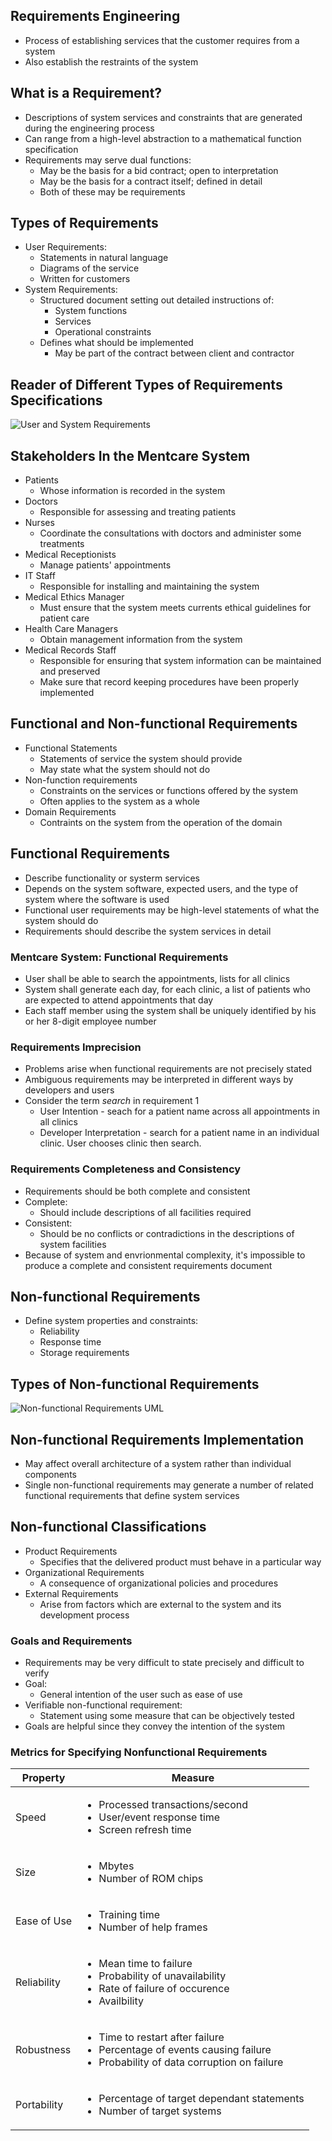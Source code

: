 ## Requirements Engineering
- Process of establishing services that the customer requires from a system
- Also establish the restraints of the system

## What is a Requirement?
- Descriptions of system services and constraints that are generated during the engineering process
- Can range from a high-level abstraction to a mathematical function specification
- Requirements may serve dual functions:
    - May be the basis for a bid contract; open to interpretation
    - May be the basis for a contract itself; defined in detail
    - Both of these may be requirements

## Types of Requirements
- User Requirements:
    - Statements in natural language
    - Diagrams of the service 
    - Written for customers
- System Requirements:
    - Structured document setting out detailed instructions of:
        - System functions
        - Services
        - Operational constraints
    - Defines what should be implemented
        - May be part of the contract between client and contractor

## Reader of Different Types of Requirements Specifications
![User and System Requirements](https://external-content.duckduckgo.com/iu/?u=https%3A%2F%2Ftse3.mm.bing.net%2Fth%3Fid%3DOIP.yIZqC10uq1JHxvn625hlrgHaEH%26pid%3DApi&f=1&ipt=9f2896e5bd2cb91719857b9f3a32f2a66f4b545d9d44ca5f6ef64ce4503e83f9&ipo=images)

## Stakeholders In the Mentcare System
- Patients
    - Whose information is recorded in the system
- Doctors
    - Responsible for assessing and treating patients
- Nurses
    - Coordinate the consultations with doctors and administer some treatments
- Medical Receptionists
    - Manage patients' appointments
- IT Staff
    - Responsible for installing and maintaining the system
- Medical Ethics Manager
    - Must ensure that the system meets currents ethical guidelines for patient care
- Health Care Managers
    - Obtain management information from the system
- Medical Records Staff
    - Responsible for ensuring that system information can be maintained and preserved
    - Make sure that record keeping procedures have been properly implemented

## Functional and Non-functional Requirements
- Functional Statements
    - Statements of service the system should provide
    - May state what the system should not do
- Non-function requirements
    - Constraints on the services or functions offered by the system
    - Often applies to the system as a whole
- Domain Requirements
    - Contraints on the system from the operation of the domain

## Functional Requirements
- Describe functionality or systerm services
- Depends on the system software, expected users, and the type of system where the software is used
- Functional user requirements may be high-level statements of what the system should do
- Requirements should describe the system services in detail

### Mentcare System: Functional Requirements
- User shall be able to search the appointments, lists for all clinics
- System shall generate each day, for each clinic, a list of patients who are expected to attend appointments that day
- Each staff member using the system shall be uniquely identified by his or her 8-digit employee number

### Requirements Imprecision
- Problems arise when functional requirements are not precisely stated
- Ambiguous requirements may be interpreted in different ways by developers and users
- Consider the term _search_ in requirement 1
    - User Intention - seach for a patient name across all appointments in all clinics
    - Developer Interpretation - search for a patient name in an individual clinic. User chooses clinic then search.

### Requirements Completeness and Consistency
- Requirements should be both complete and consistent
- Complete:
    - Should include descriptions of all facilities required
- Consistent:
    - Should be no conflicts or contradictions in the descriptions of system facilities
- Because of system and envrionmental complexity, it's impossible to produce a complete and consistent requirements document

## Non-functional Requirements
- Define system properties and constraints:
    - Reliability
    - Response time
    - Storage requirements

## Types of Non-functional Requirements
![Non-functional Requirements UML](https://external-content.duckduckgo.com/iu/?u=https%3A%2F%2Fcs.ccsu.edu%2F~stan%2Fclasses%2FCS410%2Fnotes16%2Fimages%2F04-nonfunctional_requirement_types.png&f=1&nofb=1&ipt=7adfccf723c5997a8fe397d63a151da6f34f6296c76b83e701a3e329f35a66d4&ipo=images)

## Non-functional Requirements Implementation
- May affect overall architecture of a system rather than individual components
- Single non-functional requirements may generate a number of related functional requirements that define system services

## Non-functional Classifications
- Product Requirements
    - Specifies that the delivered product must behave in a particular way
- Organizational Requirements
    - A consequence of organizational policies and procedures
- External Requirements
    - Arise from factors which are external to the system and its development process

### Goals and Requirements
- Requirements may be very difficult to state precisely and difficult to verify
- Goal:
    - General intention of the user such as ease of use
- Verifiable non-functional requirement:
    - Statement using some measure that can be objectively tested
- Goals are helpful since they convey the intention of the system

### Metrics for Specifying Nonfunctional Requirements
| Property | Measure |
|----------|---------|
|Speed      |<ul><li>Processed transactions/second</li><li>User/event response time</li><li>Screen refresh time</li></ul>|
|Size       | <ul><li>Mbytes</li><li>Number of ROM chips</li><ul> |
|Ease of Use | <ul><li>Training time</li><li>Number of help frames</li></ul>|
|Reliability | <ul><li>Mean time to failure</li><li>Probability of unavailability</li><li>Rate of failure of occurence</li><li>Availbility</li></ul>|
|Robustness  | <ul><li>Time to restart after failure</li><li>Percentage of events causing failure</li><li>Probability of data corruption on failure</li></ul>|
|Portability | <ul><li>Percentage of target dependant statements</li><li>Number of target systems</li></ul>|


